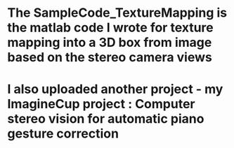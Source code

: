 # The SampleCode_TextureMapping is the matlab code I wrote for texture mapping into a 3D box from image based on the stereo camera views

# I also uploaded another project - my ImagineCup project : Computer stereo vision for automatic piano gesture correction 
